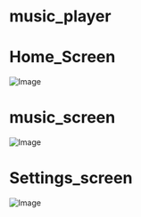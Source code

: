 # music_player

# Home_Screen

![Image](https://github.com/user-attachments/assets/c40aaa0c-2222-4f45-963f-9ebea81e70d4)

# music_screen

![Image](https://github.com/user-attachments/assets/6eaa4c95-0f36-42fa-ae57-749c4c6117b6)

# Settings_screen

![Image](https://github.com/user-attachments/assets/c8158aa1-6648-4887-bb8f-13c2e2bcc459)
